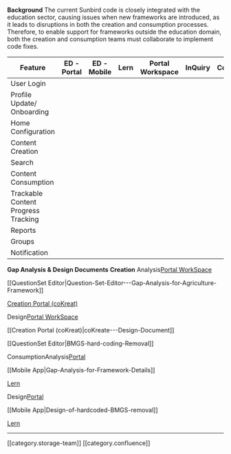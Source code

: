  **Background** The current Sunbird code is closely integrated with the education sector, causing issues when new frameworks are introduced, as it leads to disruptions in both the creation and consumption processes. Therefore, to enable support for frameworks outside the education domain, both the creation and  consumption teams must collaborate to implement code fixes.





|  **Feature**  |  **ED - Portal**  |  **ED - Mobile**  |  **Lern**  |  **Portal Workspace**  |  **InQuiry**  |  **CoKreat**  | 
|  --- |  --- |  --- |  --- |  --- |  --- |  --- | 
| User Login |  |  |  |  |  |  | 
| Profile Update/ Onboarding |  |  |  |  |  |  | 
| Home Configuration |  |  |  |  |  |  | 
| Content Creation |  |  |  |  |  |  | 
| Search |  |  |  |  |  |  | 
| Content Consumption |  |  |  |  |  |  | 
| Trackable Content Progress Tracking |  |  |  |  |  |  | 
| Reports |  |  |  |  |  |  | 
| Groups |  |  |  |  |  |  | 
| Notification |  |  |  |  |  |  | 



 **Gap Analysis & Design Documents**  **Creation** Analysis[Portal WorkSpace](https://project-sunbird.atlassian.net/l/cp/BmSsAnLU)

[[QuestionSet Editor|Question-Set-Editor---Gap-Analysis-for-Agriculture-Framework]]

[Creation Portal (coKreat)](https://project-sunbird.atlassian.net/wiki/spaces/~640855d981de11a1adfc7b17/pages/3369631766?atlOrigin=eyJpIjoiZTBlYWFhYWUxMzI3NGMwYjhmMmY5MjJlMzI0NGI3ZTUiLCJwIjoiYyJ9)

Design[Portal WorkSpace](https://project-sunbird.atlassian.net/wiki/spaces/~640855d981de11a1adfc7b17/pages/3373465609/Workspace+-+Design+Document?atlOrigin=eyJpIjoiNGE1YjgzMTkxYTg1NGU2OWIyNjU4YTk0MDA1ZmYzYmYiLCJwIjoiYyJ9)

[[Creation Portal (coKreat)|coKreate---Design-Document]]

[[QuestionSet Editor|BMGS-hard-coding-Removal]]

ConsumptionAnalysis[Portal](https://project-sunbird.atlassian.net/wiki/spaces/SUN/pages/3369369685/Sunbird-ED+Gap+Analysis+Docs+for+BMGS)

[[Mobile App|Gap-Analysis-for-Framework-Details]]

[Lern](https://project-sunbird.atlassian.net/wiki/spaces/UM/pages/3370549256/LERN+Gap+analysis+for+making+BMGS+configurable)

Design[Portal](https://project-sunbird.atlassian.net/wiki/spaces/SUN/pages/3358392350/ED-Portal+-+Design-Docs+for+Hardcoded+BMGS+removal)

[[Mobile App|Design-of-hardcoded-BMGS-removal]]

[Lern](https://project-sunbird.atlassian.net/wiki/spaces/UM/pages/3373006849/LERN+making+BMGS+configurable+in+data-products)





*****

[[category.storage-team]] 
[[category.confluence]] 
